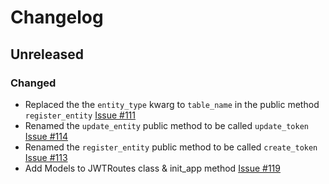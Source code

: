 # Changelog

## Unreleased

### Changed

- Replaced the the `entity_type` kwarg to `table_name` in the public method `register_entity` [Issue #111](https://github.com/joegasewicz/Flask-JWT-Router/issues/111)
- Renamed the `update_entity` public method to be called `update_token` [Issue #114](https://github.com/joegasewicz/Flask-JWT-Router/issues/114)
- Renamed the `register_entity` public method to be called `create_token` [Issue #113](https://github.com/joegasewicz/Flask-JWT-Router/issues/113)
- Add Models to JWTRoutes class & init_app method [Issue #119](https://github.com/joegasewicz/Flask-JWT-Router/issues/119)
